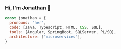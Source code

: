 ### Hi, I'm Jonathan 👋


```javascript
const jonathan = {
  pronouns: "her",
  code: [Java, Typescript, HTML, CSS, SQL],
  tools: [Angular, SpringBoot, SQLServer, PL/SQ],
  architecture: ["microservices"],
}
```

<!--
**jongonlo/jongonlo** is a ✨ _special_ ✨ repository because its `README.md` (this file) appears on your GitHub profile.

Here are some ideas to get you started:

- 🔭 I’m currently working on ...
- 🌱 I’m currently learning ...
- 👯 I’m looking to collaborate on ...
- 🤔 I’m looking for help with ...
- 💬 Ask me about ...
- 📫 How to reach me: ...
- 😄 Pronouns: ...
- ⚡ Fun fact: ...
-->

